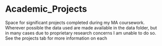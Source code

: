 # Academic_Projects
Space for significant projects completed during my MA coursework. Wherever possible the data used are made available in the data folder, but in many cases due to proprietary research concerns I am unable to do so. See the projects tab for more information on each
